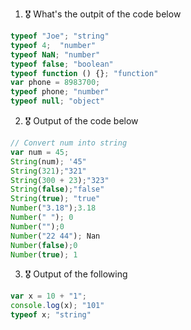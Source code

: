 1. 🎖 What's the outpit of the code below
```js
typeof "Joe"; "string"
typeof 4;  "number"
typeof NaN; "number"
typeof false; "boolean"
typeof function () {}; "function"
var phone = 8983700; 
typeof phone; "number"
typeof null; "object"
```

2. 🎖 Output of the code below
```js
// Convert num into string
var num = 45;
String(num); '45"
String(321);"321"
String(300 + 23);"323"
String(false);"false"
String(true); "true"
Number("3.18");3.18
Number(" "); 0
Number("");0
Number("22 44"); Nan
Number(false);0
Number(true); 1
```

3. 🎖 Output of the following

```js
var x = 10 + "1";
console.log(x); "101"
typeof x; "string"
```